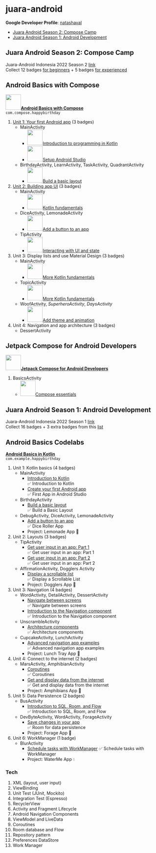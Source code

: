 # juara-android
**Google Developer Profile**: [natashaval](https://developers.google.com/profile/u/natashaval)
* [Juara Android Season 2: Compose Camp](#juara-android-season-2-com.compose-camp)
* [Juara Android Season 1: Android Development](#juara-android-season-1-android-development)

## Juara Android Season 2: Compose Camp
Juara-Android Indonesia 2022 Season 2 [link](https://gdg.community.dev/events/details/google-gdg-jakarta-presents-juaraandroid-season-2-onboarding/)  
Collect 12 badges [for beginners](https://developer.android.com/courses/android-basics-com.compose/course) + 5 badges [for experienced](https://developer.android.com/courses/jetpack-com.compose/course)

## Android Basics with Compose
**<img src="https://developer.android.com/courses/android-basics-compose/images/hero-assets/unit-logo.svg" width="50"/>[Android Basics with Compose](https://developer.android.com/courses/android-basics-com.compose/course)**  
`com.compose.happybirthday`
1. [Unit 1: Your first Android app](https://developer.android.com/courses/android-basics-compose/unit-1) (3 badges)
   * MainActivity
     * <img src="https://developers.google.com/profile/badges/playlists/android/android-basics-compose-unit-1-pathway-1/badge.svg" width="50" />[Introduction to programming in Kotlin](https://developer.android.com/courses/pathways/android-basics-compose-unit-1-pathway-1)
     * <img src="https://developers.google.com/profile/badges/playlists/android/android-basics-compose-unit-1-pathway-2/badge.svg" width="50" />[Setup Android Studio](https://developer.android.com/courses/pathways/android-basics-compose-unit-1-pathway-2)
   * BirthdayActivity, LearnActivity, TaskActivity, QuadrantActivity
     * <img src="https://developers.google.com/profile/badges/playlists/android/android-basics-compose-unit-1-pathway-3/badge.svg" width="50"/>[Build a basic layout](https://developer.android.com/courses/pathways/android-basics-compose-unit-1-pathway-3)
2. [Unit 2: Building app UI](https://developer.android.com/courses/android-basics-compose/unit-2) (3 badges)
   * MainActivity
     * <img src="https://developers.google.com/profile/badges/playlists/android/android-basics-compose-unit-2-pathway-1/badge.svg" width="50" />[Kotlin fundamentals](https://developer.android.com/courses/pathways/android-basics-compose-unit-2-pathway-1)
   * DiceActivity, LemonadeActivity
     * <img src="https://developers.google.com/profile/badges/playlists/android/android-basics-compose-unit-2-pathway-2/badge.svg" width="50" />[Add a button to an app](https://developer.android.com/courses/pathways/android-basics-compose-unit-2-pathway-2)
   * TipActivity
     * <img src="https://developers.google.com/profile/badges/playlists/android/android-basics-compose-unit-2-pathway-3/badge.svg" width="50" />[Interacting with UI and state](https://developer.android.com/courses/pathways/android-basics-compose-unit-2-pathway-3)
3. Unit 3: Display lists and use Material Design (3 badges)
   * MainActivity
     * <img src="https://developers.google.com/profile/badges/playlists/android/android-basics-compose-unit-3-pathway-1/badge.svg" width="50" />[More Kotlin fundamentals](https://developer.android.com/courses/pathways/android-basics-compose-unit-3-pathway-1)
   * TopicActivity
     * <img src="https://developers.google.com/profile/badges/playlists/android/android-basics-compose-unit-3-pathway-2/badge.svg" width="50" />[More Kotlin fundamentals](https://developer.android.com/courses/pathways/android-basics-compose-unit-3-pathway-2)
   * WoofActivity, _SuperheroActivity_, _DaysActivity_
     * <img src="https://developers.google.com/profile/badges/playlists/android/android-basics-compose-unit-3-pathway-3/badge.svg" width="50" />[Add theme and animation](https://developer.android.com/courses/pathways/android-basics-compose-unit-3-pathway-3)
4. Unit 4: Navigation and app architecture (3 badges)
   * DessertActivity

## Jetpack Compose for Android Developers
**<img src="https://developer.android.com/courses/jetpack-compose/images/course-logo.svg" width="50"/>[Jetpack Compose for Android Developers](https://developer.android.com/courses/jetpack-compose/course)**
1. BasicsActivity
   * <img src="https://developers.google.com/profile/badges/playlists/android/jetpack-compose-for-android-developers-1/badge.svg" width="50" />[Compose essentials](https://developer.android.com/courses/pathways/jetpack-compose-for-android-developers-1)


## Juara Android Season 1: Android Development
Juara-Android Indonesia 2022 Season 1 [link](https://gdg.community.dev/events/details/google-gdg-jakarta-presents-info-session-juaraandroid-season-1/)  
Collect 16 badges + 3 extra badges from this [list](https://docs.google.com/spreadsheets/d/1wTOp7craI3UA1nBemw6HiSvKEZLzzW7lM0iT55M31xo/edit#gid=0)  


## Android Basics Codelabs
**[Android Basics in Kotlin](https://developer.android.com/courses/android-basics-kotlin/course)**  
`com.example.happybirthday`
1. Unit 1: Kotlin basics (4 badges)
    * MainActivity
        * [Introduction to Kotlin](https://developer.android.com/courses/pathways/android-basics-kotlin-one)  
          ✅ Introduction to Kotlin
        * [Create your first Android app](https://developer.android.com/courses/pathways/android-basics-kotlin-two)  
          ✅ First App in Android Studio
    * BirthdayActivity
        * [Build a basic layout](https://developer.android.com/courses/pathways/android-basics-kotlin-three)  
          ✅ Build a Basic Layout
    * DebugActivity, DiceActivity, LemonadeActivity
        * [Add a button to an app](https://developer.android.com/courses/pathways/android-basics-kotlin-four)  
          ✅ Dice Roller App
        * Project: Lemonade App 🍋
2. Unit 2: Layouts (3 badges)
    * TipActivity
        * [Get user input in an app: Part 1](https://developer.android.com/courses/pathways/android-basics-kotlin-unit-2-pathway-1)  
          ✅ Get user input in an app: Part 1
        * [Get user input in an app: Part 2](https://developer.android.com/courses/pathways/android-basics-kotlin-unit-2-pathway-2)  
          ✅ Get user input in an app: Part 2
    * AffirmationActivity, Dogglers Activity
        * [Display a scrollable list](https://developer.android.com/courses/pathways/android-basics-kotlin-unit-2-pathway-3)  
          ✅ Display a Scrollable List
        * Project: Dogglers App 🐶
3. Unit 3: Navigation (4 badges)
    * WordActivity, DetailActivity, DessertActivity
        * [Navigate between screens](https://developer.android.com/courses/pathways/android-basics-kotlin-unit-3-pathway-1)  
          ✅ Navigate between screens
        * [Introduction to the Navigation component](https://developer.android.com/courses/pathways/android-basics-kotlin-unit-3-pathway-2)  
          ✅ Introduction to the Navigation component
    * UnscrambleActivity
        * [Architecture components](https://developer.android.com/courses/pathways/android-basics-kotlin-unit-3-pathway-3)  
          ✅ Architecture components
    * CupcakeActivity, LunchActivity
        * [Advanced navigation app examples](https://developer.android.com/courses/pathways/android-basics-kotlin-unit-3-pathway-4)  
          ✅ Advanced navigation app examples
        * Project: Lunch Tray App 🍱
4. Unit 4: Connect to the internet (2 badges)
    * MarsActivity, AmphibianActivity
        * [Coroutines](https://developer.android.com/courses/pathways/android-basics-kotlin-unit-4-pathway-1)  
          ✅ Coroutines
        * [Get and display data from the internet](https://developer.android.com/courses/pathways/android-basics-kotlin-unit-4-pathway-2)  
          ✅ Get and display data from the internet
        * Project: Amphibians App 🐸
5. Unit 5: Data Persistence (2 badges)
    * BusActivity
        * [Introduction to SQL, Room, and Flow](https://developer.android.com/courses/pathways/android-basics-kotlin-unit-5-pathway-1)  
          ✅ Introduction to SQL, Room, and Flow
    * DevByteActivity, WordActivity, ForageActivity
        * [Save changes in your app](https://developer.android.com/courses/pathways/android-basics-kotlin-unit-5-pathway-2)  
          ✅ Room for data persistence
        * Project: Forage App 🍄
6. Unit 6: WorkManager (1 badge)
    * BlurActivity
        * [Schedule tasks with WorkManager](https://developer.android.com/courses/pathways/android-basics-kotlin-unit-6-pathway-1)
          ✅ Schedule tasks with WorkManager
        * Project: WaterMe App 💧

### Tech

1. XML (layout, user input)
2. ViewBinding
3. Unit Test (JUnit, Mockito)
4. Integration Test (Espresso)
5. RecyclerView
6. Activity and Fragment Lifecycle
7. Android Navigation Components
8. ViewModel and LiveData
9. Coroutines
10. Room database and Flow
11. Repository pattern
12. Preferences DataStore
13. Work Manager